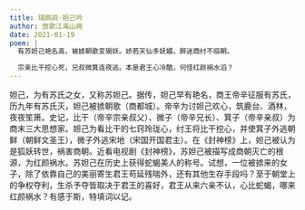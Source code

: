 ```yaml
---
title: 瑞鹧鸪·妲己吟
author: 放歌江海山阙
date: 2021-01-19
poem: |
  有苏妲己艳名高，被掳朝歌变猲妖。娇若天仙多妩媚，醉迷商纣不临朝。

  宗亲比干挖心死，兄叔微箕连夜逃。本是君王心冷酷，何怪红颜祸水滔？
---
```


妲己，为有苏氏之女，又称苏妲己。据传，妲己早有艳名，商王帝辛征服有苏氏，历九年有苏氏灭，妲己被掳朝歌（商都城）。帝辛为讨妲己欢心，筑鹿台、酒林，夜夜笙箫。史记，比干（帝辛宗亲叔父）、微子（帝辛兄长）、箕子（帝辛亲叔）为商末三大思想家。妲己为看比干的七窍玲珑心，纣王将比干挖心，并使箕子外逃朝鲜（朝鲜文圣王），微子外逃宋地（宋国开国君主）。在《封神榜》上，妲己被认为是狐妖转世，祸害商朝。近看电视剧《封神榜》，苏妲己被描写成商朝灭亡的根源，为红颜祸水。苏妲己在历史上获得蛇蝎美人的称号。试想，一位被掳来的女子，除了依靠自己的美丽寄生君王苟延残喘外，还有其他生存手段吗？至于朝堂上的争权夺利，生杀予夺皆取决于君王的喜好，君王从来六亲不认，心比蛇蝎，哪来红颜祸水？有感于斯，特填词以记。

